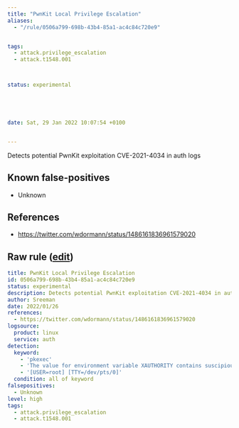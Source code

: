 ```yaml
---
title: "PwnKit Local Privilege Escalation"
aliases:
  - "/rule/0506a799-698b-43b4-85a1-ac4c84c720e9"


tags:
  - attack.privilege_escalation
  - attack.t1548.001



status: experimental





date: Sat, 29 Jan 2022 10:07:54 +0100


---
```


Detects potential PwnKit exploitation CVE-2021-4034 in auth logs

<!--more-->


## Known false-positives

* Unknown



## References

* https://twitter.com/wdormann/status/1486161836961579020


## Raw rule ([edit](https://github.com/SigmaHQ/sigma/edit/master/rules/linux/builtin/lnx_pwnkit_local_privilege_escalation.yml))
```yaml
title: PwnKit Local Privilege Escalation
id: 0506a799-698b-43b4-85a1-ac4c84c720e9
status: experimental
description: Detects potential PwnKit exploitation CVE-2021-4034 in auth logs
author: Sreeman
date: 2022/01/26
references: 
  - https://twitter.com/wdormann/status/1486161836961579020
logsource: 
  product: linux
  service: auth
detection: 
  keyword: 
    - 'pkexec'
    - 'The value for environment variable XAUTHORITY contains suscipious content'
    - '[USER=root] [TTY=/dev/pts/0]'
  condition: all of keyword
falsepositives: 
  - Unknown
level: high
tags: 
  - attack.privilege_escalation
  - attack.t1548.001
```
